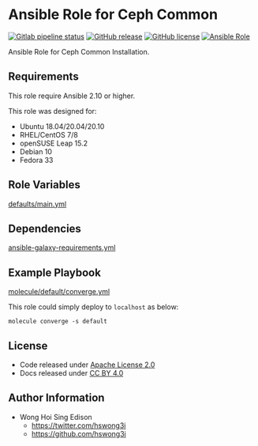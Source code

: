 # Ansible Role for Ceph Common

[![Gitlab pipeline status](https://img.shields.io/gitlab/pipeline/alvistack/ansible-role-ceph_common/master)](https://gitlab.com/alvistack/ansible-role-ceph_common/-/pipelines)
[![GitHub release](https://img.shields.io/github/release/alvistack/ansible-role-ceph_common.svg)](https://github.com/alvistack/ansible-role-ceph_common/releases)
[![GitHub license](https://img.shields.io/github/license/alvistack/ansible-role-ceph_common.svg)](https://github.com/alvistack/ansible-role-ceph_common/blob/master/LICENSE)
[![Ansible Role](https://img.shields.io/badge/galaxy-alvistack.ceph_common-blue.svg)](https://galaxy.ansible.com/alvistack/ceph_common)

Ansible Role for Ceph Common Installation.

## Requirements

This role require Ansible 2.10 or higher.

This role was designed for:

  - Ubuntu 18.04/20.04/20.10
  - RHEL/CentOS 7/8
  - openSUSE Leap 15.2
  - Debian 10
  - Fedora 33

## Role Variables

[defaults/main.yml](defaults/main.yml)

## Dependencies

[ansible-galaxy-requirements.yml](ansible-galaxy-requirements.yml)

## Example Playbook

[molecule/default/converge.yml](molecule/default/converge.yml)

This role could simply deploy to `localhost` as below:

    molecule converge -s default

## License

  - Code released under [Apache License 2.0](LICENSE)
  - Docs released under [CC BY 4.0](http://creativecommons.org/licenses/by/4.0/)

## Author Information

  - Wong Hoi Sing Edison
      - <https://twitter.com/hswong3i>
      - <https://github.com/hswong3i>
